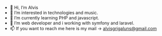 - 👋 Hi, I’m Alvis
- 👀 I’m interested in technologies and music.
- 🌱 I’m currently learning PHP and javascript.
- 💞️ I’m web developer and i working with symfony and laravel.
- 📫 If you want to reach me here is my mail -> alvisgrigaluns@gmail.com
